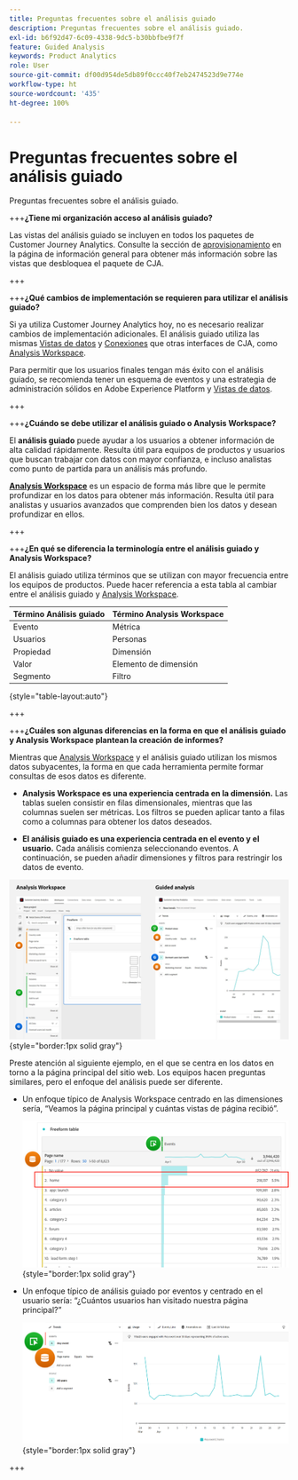 ```yaml
---
title: Preguntas frecuentes sobre el análisis guiado
description: Preguntas frecuentes sobre el análisis guiado.
exl-id: b6f92d47-6c09-4338-9dc5-b30bbfbe9f7f
feature: Guided Analysis
keywords: Product Analytics
role: User
source-git-commit: df00d954de5db89f0ccc40f7eb2474523d9e774e
workflow-type: ht
source-wordcount: '435'
ht-degree: 100%

---
```


# Preguntas frecuentes sobre el análisis guiado

Preguntas frecuentes sobre el análisis guiado.

+++**¿Tiene mi organización acceso al análisis guiado?**

Las vistas del análisis guiado se incluyen en todos los paquetes de Customer Journey Analytics. Consulte la sección de [aprovisionamiento](overview.md#provisioning) en la página de información general para obtener más información sobre las vistas que desbloquea el paquete de CJA.

+++

+++**¿Qué cambios de implementación se requieren para utilizar el análisis guiado?**

Si ya utiliza Customer Journey Analytics hoy, no es necesario realizar cambios de implementación adicionales. El análisis guiado utiliza las mismas [Vistas de datos](../data-views/data-views.md) y [Conexiones](../connections/overview.md) que otras interfaces de CJA, como [Analysis Workspace](../analysis-workspace/home.md).

Para permitir que los usuarios finales tengan más éxito con el análisis guiado, se recomienda tener un esquema de eventos y una estrategia de administración sólidos en Adobe Experience Platform y [Vistas de datos](../data-views/data-views.md).

+++

+++**¿Cuándo se debe utilizar el análisis guiado o Analysis Workspace?**

El **análisis guiado** puede ayudar a los usuarios a obtener información de alta calidad rápidamente. Resulta útil para equipos de productos y usuarios que buscan trabajar con datos con mayor confianza, e incluso analistas como punto de partida para un análisis más profundo.

**[Analysis Workspace](../analysis-workspace/home.md)** es un espacio de forma más libre que le permite profundizar en los datos para obtener más información. Resulta útil para analistas y usuarios avanzados que comprenden bien los datos y desean profundizar en ellos.

+++

+++**¿En qué se diferencia la terminología entre el análisis guiado y Analysis Workspace?**

El análisis guiado utiliza términos que se utilizan con mayor frecuencia entre los equipos de productos. Puede hacer referencia a esta tabla al cambiar entre el análisis guiado y [Analysis Workspace](../analysis-workspace/home.md).

| Término Análisis guiado | Término Analysis Workspace |
| --- | --- |
| Evento | Métrica |
| Usuarios | Personas |
| Propiedad | Dimensión |
| Valor | Elemento de dimensión |
| Segmento | Filtro |

{style="table-layout:auto"}

+++

+++**¿Cuáles son algunas diferencias en la forma en que el análisis guiado y Analysis Workspace plantean la creación de informes?**

Mientras que [Analysis Workspace](../analysis-workspace/home.md) y el análisis guiado utilizan los mismos datos subyacentes, la forma en que cada herramienta permite formar consultas de esos datos es diferente.

* **Analysis Workspace es una experiencia centrada en la dimensión.** Las tablas suelen consistir en filas dimensionales, mientras que las columnas suelen ser métricas. Los filtros se pueden aplicar tanto a filas como a columnas para obtener los datos deseados.

* **El análisis guiado es una experiencia centrada en el evento y el usuario.** Cada análisis comienza seleccionando eventos. A continuación, se pueden añadir dimensiones y filtros para restringir los datos de evento.

![Vistas de Analysis Workspace y del análisis guiado](assets/structure.png){style="border:1px solid gray"}

Preste atención al siguiente ejemplo, en el que se centra en los datos en torno a la página principal del sitio web. Los equipos hacen preguntas similares, pero el enfoque del análisis puede ser diferente.

* Un enfoque típico de Analysis Workspace centrado en las dimensiones sería, “Veamos la página principal y cuántas vistas de página recibió”.

  ![Centrado en la dimensión](assets/dimension-centered.png){style="border:1px solid gray"}

* Un enfoque típico de análisis guiado por eventos y centrado en el usuario sería: “¿Cuántos usuarios han visitado nuestra página principal?”

  ![Centrado en el evento](assets/event-centered.png){style="border:1px solid gray"}

+++
